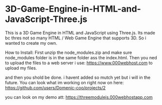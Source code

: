 # 3D-Game-Engine-in-HTML-and-JavaScript-Three.js

This is a 3D Game Engine in HTML and JavaScript using Three.js.
Its made bc thres not so many HTML / Web Game Engine that supports 3D.
So i wanted to create my own.

How to Install:
First unzip the node_modules.zip and make sure node_modules folder is in the same folder ass the index.html.
Then you ned to upload the files to a web server i use: https://www.000webhost.com to upload my files.

and then you shold be done.
i havent added so mutch yet but i will in the future.
You can look what im working on right now on here: https://github.com/users/Domenic-coo/projects/2

you can look on my demo att: https://threemodulejs.000webhostapp.com
